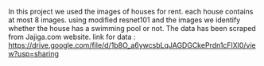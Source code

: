 In this project we used the images of houses for rent. each house contains at most 8 images. using modified resnet101 and the images we identify whether the house has a swimming pool or not.
The data has been scraped from Jajiga.com website.
link for data : https://drive.google.com/file/d/1b8O_a6ywcsbLqJAGDGCkePrdn1cFlXl0/view?usp=sharing

